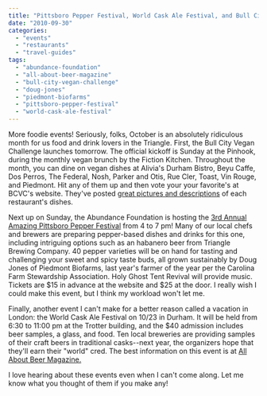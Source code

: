 ```yaml
---
title: "Pittsboro Pepper Festival, World Cask Ale Festival, and Bull City Vegan Challenge Begins!"
date: "2010-09-30"
categories: 
  - "events"
  - "restaurants"
  - "travel-guides"
tags: 
  - "abundance-foundation"
  - "all-about-beer-magazine"
  - "bull-city-vegan-challenge"
  - "doug-jones"
  - "piedmont-biofarms"
  - "pittsboro-pepper-festival"
  - "world-cask-ale-festival"
---
```


More foodie events! Seriously, folks, October is an absolutely ridiculous month for us food and drink lovers in the Triangle. First, the Bull City Vegan Challenge launches tomorrow. The official kickoff is Sunday at the Pinhook, during the monthly vegan brunch by the Fiction Kitchen. Throughout the month, you can dine on vegan dishes at Alivia's Durham Bistro, Beyu Caffe, Dos Perros, The Federal, Nosh, Parker and Otis, Rue Cler, Toast, Vin Rouge, and Piedmont. Hit any of them up and then vote your your favorite's at BCVC's website. They've posted [great pictures and descriptions](http://bullcityveganchallenge.com/competing-dishes) of each restaurant's dishes.

Next up on Sunday, the Abundance Foundation is hosting the [3rd Annual Amazing Pittsboro Pepper Festival](http://theabundancefoundation.org/pepper-festival) from 4 to 7 pm! Many of our local chefs and brewers are preparing pepper-based dishes and drinks for this one, including intriguing options such as an habanero beer from Triangle Brewing Company. 40 pepper varieties will be on hand for tasting and challenging your sweet and spicy taste buds, all grown sustainably by Doug Jones of Piedmont Biofarms, last year's farmer of the year per the Carolina Farm Stewardship Association. Holy Ghost Tent Revival will provide music. Tickets are $15 in advance at the website and $25 at the door. I really wish I could make this event, but I think my workload won't let me.

Finally, another event I can't make for a better reason called a vacation in London: the World Cask Ale Festival on 10/23 in Durham. It will be held from 6:30 to 11:00 pm at the Trotter building, and the $40 admission includes beer samples, a glass, and food. Ten local breweries are providing samples of their craft beers in traditional casks--next year, the organizers hope that they'll earn their "world" cred. The best information on this event is at [All About Beer Magazine.](http://allaboutbeer.com/wcaf/)

I love hearing about these events even when I can't come along. Let me know what you thought of them if you make any!
